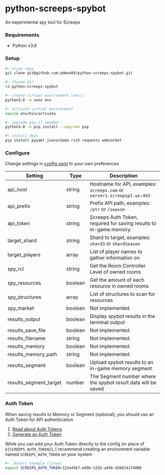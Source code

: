 # python-screeps-spybot

An experimental spy tool for Screeps

### Requirements

- Python v3.8

### Setup

```bash
#~ clone repo
git clone git@github.com:admon84/python-screeps-spybot.git

#~ change dir
cd python-screeps-spybot

#~ create virtual environment (env/)
python3.8 -m venv env

#~ activate virtual environment
source env/bin/activate

#~ upgrade pip if needed
python3.8 -m pip install --upgrade pip

#~ install deps
pip install pyyaml jsonschema rich requests websocket
```

### Configure

Change settings in [config.yaml](config.yaml) to your own preferences

|Setting|Type|Description|
|-------|----|-----------|
|api_host|string|Hostname for API, examples: `screeps.com` or `server1.screepspl.us:443`|
|api_prefix|string|Prefix API path, examples: `/ptr` or `/season`|
|api_token|string|Screeps Auth Token, required for saving results to in-game memory|
|target_shard|string|Shard to target, examples: `shard3` or `shardSeason`|
|target_players|array|List of player names to gather information on|
|spy_rcl|string|Get the Room Controller Level of owned rooms|
|spy_resources|boolean|Get the amount of each resource in owned rooms|
|spy_structures|array|List of structures to scan for resources|
|spy_market|boolean|Not implemented|
|results_output|boolean|Display spybot results in the terminal output|
|results_save_file|boolean|Not implemented|
|results_filename|string|Not implemented|
|results_memory|boolean|Not implemented|
|results_memory_path|string|Not implemented|
|results_segment|boolean|Upload spybot results to an in-game memory segment|
|results_segment_target|number|The Segment number where the spybot result data will be saved|

### Auth Token

When saving results to Memory or Segment (optional), you should use an Auth Token for API authentication

1. [Read about Auth Tokens](https://docs.screeps.com/auth-tokens.html)
2. [Generate an Auth Token](https://screeps.com/a/#!/account/auth-tokens)

While you can add your Auth Token directly to the config (in place of `${SCREEPS_AUTH_TOKEN}`),
I recommend creating an environment variable named `SCREEPS_AUTH_TOKEN` on your system

```bash
#~ .bashrc example (linux)
export SCREEPS_AUTH_TOKEN=123e4567-e89b-12d3-a456-426614174000
```
